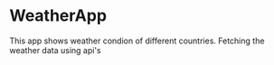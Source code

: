 # WeatherApp
This app shows weather condion of different countries. 
Fetching the weather data using api's

